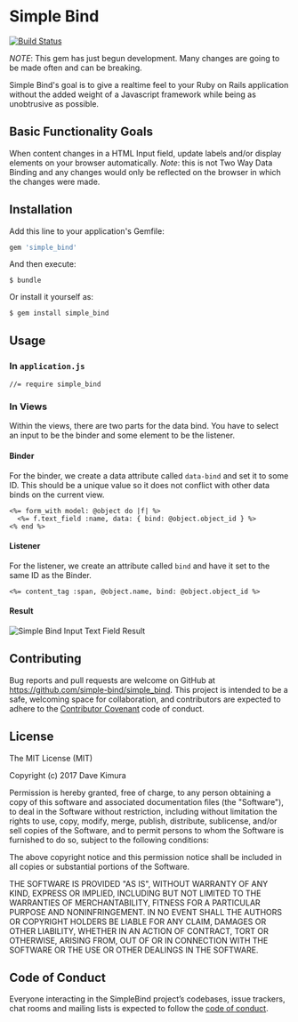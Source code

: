 # Simple Bind

[![Build Status](https://travis-ci.org/simple-bind/simple_bind.svg?branch=master)](https://travis-ci.org/simple-bind/simple_bind)

*NOTE*: This gem has just begun development. Many changes are going to be made often and can be breaking.

Simple Bind's goal is to give a realtime feel to your Ruby on Rails application without the added weight of a Javascript framework while being as unobtrusive as possible.

## Basic Functionality Goals

When content changes in a HTML Input field, update labels and/or display elements on your browser automatically. *Note*: this is not Two Way Data Binding and any changes would only be reflected on the browser in which the changes were made.

## Installation

Add this line to your application's Gemfile:

```ruby
gem 'simple_bind'
```

And then execute:

    $ bundle

Or install it yourself as:

    $ gem install simple_bind

## Usage

### In `application.js`

    //= require simple_bind

### In Views

Within the views, there are two parts for the data bind. You have to select an input to be the binder and some element to be the listener.

#### Binder

For the binder, we create a data attribute called `data-bind` and set it to some ID. This should be a unique value so it does not conflict with other data binds on the current view.

    <%= form_with model: @object do |f| %>
      <%= f.text_field :name, data: { bind: @object.object_id } %>
    <% end %>

#### Listener

For the listener, we create an attribute called `bind` and have it set to the same ID as the Binder.

    <%= content_tag :span, @object.name, bind: @object.object_id %>

#### Result

![Simple Bind Input Text Field Result](https://github.com/simple-bind/simple_bind/raw/master/images/input_text_field_result.gif)

## Contributing

Bug reports and pull requests are welcome on GitHub at https://github.com/simple-bind/simple_bind. This project is intended to be a safe, welcoming space for collaboration, and contributors are expected to adhere to the [Contributor Covenant](http://contributor-covenant.org) code of conduct.

## License

The MIT License (MIT)

Copyright (c) 2017 Dave Kimura

Permission is hereby granted, free of charge, to any person obtaining a copy
of this software and associated documentation files (the "Software"), to deal
in the Software without restriction, including without limitation the rights
to use, copy, modify, merge, publish, distribute, sublicense, and/or sell
copies of the Software, and to permit persons to whom the Software is
furnished to do so, subject to the following conditions:

The above copyright notice and this permission notice shall be included in
all copies or substantial portions of the Software.

THE SOFTWARE IS PROVIDED "AS IS", WITHOUT WARRANTY OF ANY KIND, EXPRESS OR
IMPLIED, INCLUDING BUT NOT LIMITED TO THE WARRANTIES OF MERCHANTABILITY,
FITNESS FOR A PARTICULAR PURPOSE AND NONINFRINGEMENT. IN NO EVENT SHALL THE
AUTHORS OR COPYRIGHT HOLDERS BE LIABLE FOR ANY CLAIM, DAMAGES OR OTHER
LIABILITY, WHETHER IN AN ACTION OF CONTRACT, TORT OR OTHERWISE, ARISING FROM,
OUT OF OR IN CONNECTION WITH THE SOFTWARE OR THE USE OR OTHER DEALINGS IN
THE SOFTWARE.


## Code of Conduct

Everyone interacting in the SimpleBind project’s codebases, issue trackers, chat rooms and mailing lists is expected to follow the [code of conduct](https://github.com/simple-bind/simple_bind/blob/master/CODE_OF_CONDUCT.md).
